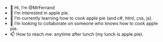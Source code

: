 - 👋 Hi, I’m @MrFerrand
- 👀 I’m interested in apple pie.
- 🌱 I’m currently learning how to cook apple pie (and c#, html, css, js).
- 💞️ I’m looking to collaborate on someone who knows how to cook apple pie.
- 📫 How to reach me: anytime after lunch (my lunck is apple pie).

<!---
MrFerrand/MrFerrand is a ✨ special ✨ repository because its `README.md` (this file) appears on your GitHub profile.
You can click the Preview link to take a look at your changes.
--->
